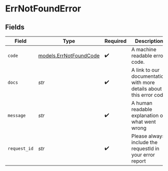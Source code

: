 # ErrNotFoundError


## Fields

| Field                                                               | Type                                                                | Required                                                            | Description                                                         | Example                                                             |
| ------------------------------------------------------------------- | ------------------------------------------------------------------- | ------------------------------------------------------------------- | ------------------------------------------------------------------- | ------------------------------------------------------------------- |
| `code`                                                              | [models.ErrNotFoundCode](../models/errnotfoundcode.md)              | :heavy_check_mark:                                                  | A machine readable error code.                                      | NOT_FOUND                                                           |
| `docs`                                                              | *str*                                                               | :heavy_check_mark:                                                  | A link to our documentation with more details about this error code | https://unkey.dev/docs/api-reference/errors/code/NOT_FOUND          |
| `message`                                                           | *str*                                                               | :heavy_check_mark:                                                  | A human readable explanation of what went wrong                     |                                                                     |
| `request_id`                                                        | *str*                                                               | :heavy_check_mark:                                                  | Please always include the requestId in your error report            | req_1234                                                            |